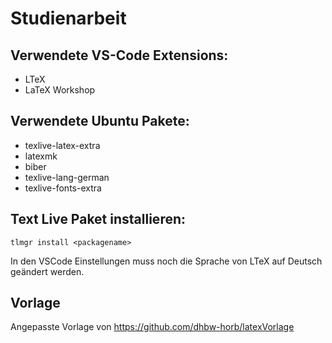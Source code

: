 # Studienarbeit

## Verwendete VS-Code Extensions:
- LTeX
- LaTeX Workshop

## Verwendete Ubuntu Pakete:
- texlive-latex-extra
- latexmk
- biber
- texlive-lang-german
- texlive-fonts-extra

## Text Live Paket installieren:
`tlmgr install <packagename>`

In den VSCode Einstellungen muss noch die Sprache von LTeX auf Deutsch geändert werden.

## Vorlage
Angepasste Vorlage von https://github.com/dhbw-horb/latexVorlage